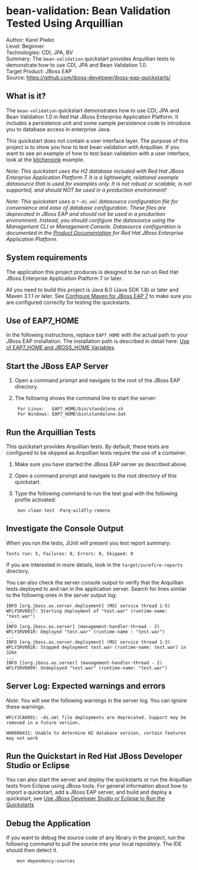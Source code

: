 bean-validation: Bean Validation Tested Using Arquillian
=======================================================
Author: Karel Piwko  
Level: Beginner  
Technologies: CDI, JPA, BV  
Summary: The `bean-validation` quickstart provides Arquillian tests to demonstrate how to use CDI, JPA and Bean Validation 1.0.  
Target Product: JBoss EAP  
Source: <https://github.com/jboss-developer/jboss-eap-quickstarts/>  

What is it?
-----------

The `bean-validation` quickstart demonstrates how to use CDI, JPA and Bean Validation 1.0 in Red Hat JBoss Enterprise Application Platform. It includes a persistence unit and some sample persistence code to introduce you to database access in enterprise Java. 

This quickstart does not contain a user interface layer. The purpose of this project is to show you how to test bean validation with Arquillian. If you want to see an example of how to test bean validation with a user interface, look at the [kitchensink](../kitchensink/README.md) example.

_Note: This quickstart uses the H2 database included with Red Hat JBoss Enterprise Application Platform 7. It is a lightweight, relational example datasource that is used for examples only. It is not robust or scalable, is not supported, and should NOT be used in a production environment!_

_Note: This quickstart uses a `*-ds.xml` datasource configuration file for convenience and ease of database configuration. These files are deprecated in JBoss EAP and should not be used in a production environment. Instead, you should configure the datasource using the Management CLI or Management Console. Datasource configuration is documented in the [Product Documentation](https://access.redhat.com/documentation/en/jboss-enterprise-application-platform/) for Red Hat JBoss Enterprise Application Platform._

System requirements
-------------------

The application this project produces is designed to be run on Red Hat JBoss Enterprise Application Platform 7 or later. 

All you need to build this project is Java 8.0 (Java SDK 1.8) or later and Maven 3.1.1 or later. See [Configure Maven for JBoss EAP 7](https://github.com/jboss-developer/jboss-developer-shared-resources/blob/master/guides/CONFIGURE_MAVEN_JBOSS_EAP7.md#configure-maven-to-build-and-deploy-the-quickstarts) to make sure you are configured correctly for testing the quickstarts.


Use of EAP7_HOME
---------------

In the following instructions, replace `EAP7_HOME` with the actual path to your JBoss EAP installation. The installation path is described in detail here: [Use of EAP7_HOME and JBOSS_HOME Variables](https://github.com/jboss-developer/jboss-developer-shared-resources/blob/master/guides/USE_OF_EAP7_HOME.md#use-of-eap_home-and-jboss_home-variables).


Start the JBoss EAP Server
-------------------------

1. Open a command prompt and navigate to the root of the JBoss EAP directory.
2. The following shows the command line to start the server:

        For Linux:   EAP7_HOME/bin/standalone.sh
        For Windows: EAP7_HOME\bin\standalone.bat


Run the Arquillian Tests 
-------------------------

This quickstart provides Arquillian tests. By default, these tests are configured to be skipped as Arquillian tests require the use of a container. 

1. Make sure you have started the JBoss EAP server as described above.
2. Open a command prompt and navigate to the root directory of this quickstart.
3. Type the following command to run the test goal with the following profile activated:

        mvn clean test -Parq-wildfly-remote 


Investigate the Console Output
----------------------------

When you run the tests, JUnit will present you test report summary:

    Tests run: 5, Failures: 0, Errors: 0, Skipped: 0

If you are interested in more details, look in the `target/surefire-reports` directory. 

You can also check the server console output to verify that the Arquillian tests deployed to and ran in the application server. Search for lines similar to the following ones in the server output log:

    INFO [org.jboss.as.server.deployment] (MSC service thread 1-5) WFLYSRV0027: Starting deployment of "test.war" (runtime-name: "test.war")
    ...
    INFO [org.jboss.as.server] (management-handler-thread - 2) WFLYSRV0010: Deployed "test.war" (runtime-name : "test.war")
    ...
    INFO [org.jboss.as.server.deployment] (MSC service thread 1-3) WFLYSRV0028: Stopped deployment test.war (runtime-name: test.war) in 32ms
    ...
    INFO [[org.jboss.as.server] (management-handler-thread - 2) WFLYSRV0009: Undeployed "test.war" (runtime-name: "test.war")


Server Log: Expected warnings and errors
-----------------------------------

_Note:_ You will see the following warnings in the server log. You can ignore these warnings.

    WFLYJCA0091: -ds.xml file deployments are deprecated. Support may be removed in a future version.

    HHH000431: Unable to determine H2 database version, certain features may not work


Run the Quickstart in Red Hat JBoss Developer Studio or Eclipse
-------------------------------------

You can also start the server and deploy the quickstarts or run the Arquillian tests from Eclipse using JBoss tools. For general information about how to import a quickstart, add a JBoss EAP server, and build and deploy a quickstart, see [Use JBoss Developer Studio or Eclipse to Run the Quickstarts](https://github.com/jboss-developer/jboss-developer-shared-resources/blob/master/guides/USE_JBDS.md#use-jboss-developer-studio-or-eclipse-to-run-the-quickstarts) 


Debug the Application
------------------------------------

If you want to debug the source code of any library in the project, run the following command to pull the source into your local repository. The IDE should then detect it.

        mvn dependency:sources


